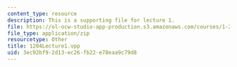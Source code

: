 ```yaml
---
content_type: resource
description: This is a supporting file for lecture 1.
file: https://ol-ocw-studio-app-production.s3.amazonaws.com/courses/1-204-computer-algorithms-in-systems-engineering-spring-2010/3ec92bf92d13ec26fb22e78eaa9c79d8_1204Lecture1.vpp
file_type: application/zip
resourcetype: Other
title: 1204Lecture1.vpp
uid: 3ec92bf9-2d13-ec26-fb22-e78eaa9c79d8
---
```

